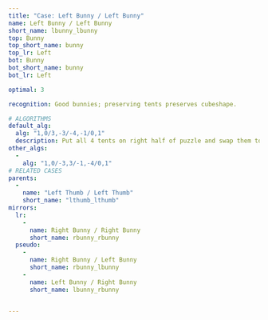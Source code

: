 ```yaml
---
title: "Case: Left Bunny / Left Bunny"
name: Left Bunny / Left Bunny
short_name: lbunny_lbunny
top: Bunny
top_short_name: bunny
top_lr: Left
bot: Bunny
bot_short_name: bunny
bot_lr: Left

optimal: 3

recognition: Good bunnies; preserving tents preserves cubeshape.

# ALGORITHMS
default_alg:
  alg: "1,0/3,-3/-4,-1/0,1"
  description: Put all 4 tents on right half of puzzle and swap them to get good thumbs.
other_algs:
  -
    alg: "1,0/-3,3/-1,-4/0,1"
# RELATED CASES
parents:
  -
    name: "Left Thumb / Left Thumb"
    short_name: "lthumb_lthumb"
mirrors:
  lr:
    -
      name: Right Bunny / Right Bunny
      short_name: rbunny_rbunny
  pseudo:
    -
      name: Right Bunny / Left Bunny
      short_name: rbunny_lbunny
    -
      name: Left Bunny / Right Bunny
      short_name: lbunny_rbunny


---
```


